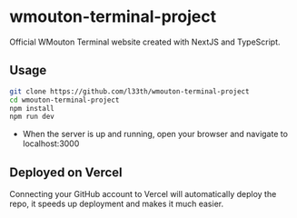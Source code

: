 # wmouton-terminal-project
Official WMouton Terminal website created with NextJS and TypeScript.

## Usage

```bash
git clone https://github.com/l33th/wmouton-terminal-project
cd wmouton-terminal-project
npm install
npm run dev
```
* When the server is up and running, open your browser and navigate to localhost:3000

## Deployed on Vercel

Connecting your GitHub account to Vercel will automatically deploy the repo, 
it speeds up deployment and makes it much easier.